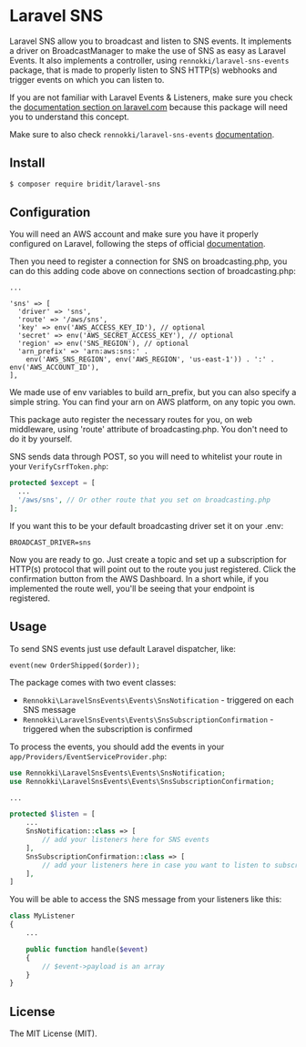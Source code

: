 # Laravel SNS
Laravel SNS allow you to broadcast and listen to SNS events. 
It implements a driver on BroadcastManager to make the use of SNS as easy as Laravel Events. 
It also implements a controller, using `rennokki/laravel-sns-events` package, that is made to properly listen to SNS HTTP(s) webhooks and trigger events on which you can listen to.

If you are not familiar with Laravel Events & Listeners, make sure you check the [documentation section on laravel.com](https://laravel.com/docs/7.x/events) because this package will need you to understand this concept.

Make sure to also check `rennokki/laravel-sns-events` [documentation](https://github.com/rennokki/laravel-sns-events).

## Install
```bash
$ composer require bridit/laravel-sns
```

## Configuration
You will need an AWS account and make sure you have it properly configured on Laravel, following the steps of official [documentation](https://github.com/aws/aws-sdk-php-laravel).

Then you need to register a connection for SNS on broadcasting.php, you can do this adding code above on connections section of broadcasting.php:
```
...

'sns' => [
  'driver' => 'sns',
  'route' => '/aws/sns',
  'key' => env('AWS_ACCESS_KEY_ID'), // optional
  'secret' => env('AWS_SECRET_ACCESS_KEY'), // optional
  'region' => env('SNS_REGION'), // optional
  'arn_prefix' => 'arn:aws:sns:' .
    env('AWS_SNS_REGION', env('AWS_REGION', 'us-east-1')) . ':' . env('AWS_ACCOUNT_ID'),
],
```

We made use of env variables to build arn_prefix, but you can also specify a simple string. You can find your arn on AWS platform, on any topic you own.

This package auto register the necessary routes for you, on web middleware, using 'route' attribute of broadcasting.php. 
You don't need to do it by yourself.

SNS sends data through POST, so you will need to whitelist your route in your `VerifyCsrfToken.php`:
```php
protected $except = [
  ...
  '/aws/sns', // Or other route that you set on broadcasting.php
];
```

If you want this to be your default broadcasting driver set it on your .env:
```editorconfig
BROADCAST_DRIVER=sns
```

Now you are ready to go. Just create a topic and set up a subscription for HTTP(s) protocol that will point out to the route you just registered.
Click the confirmation button from the AWS Dashboard. In a short while, if you implemented the route well, you'll be seeing that your endpoint is registered.


## Usage
To send SNS events just use default Laravel dispatcher, like:
```
event(new OrderShipped($order));
```

The package comes with two event classes:
* `Rennokki\LaravelSnsEvents\Events\SnsNotification` - triggered on each SNS message
* `Rennokki\LaravelSnsEvents\Events\SnsSubscriptionConfirmation` - triggered when the subscription is confirmed

To process the events, you should add the events in your `app/Providers/EventServiceProvider.php`:
```php
use Rennokki\LaravelSnsEvents\Events\SnsNotification;
use Rennokki\LaravelSnsEvents\Events\SnsSubscriptionConfirmation;

...

protected $listen = [
    ...
    SnsNotification::class => [
        // add your listeners here for SNS events
    ],
    SnsSubscriptionConfirmation::class => [
        // add your listeners here in case you want to listen to subscription confirmation
    ],
]
```

You will be able to access the SNS message from your listeners like this:
```php
class MyListener
{
    ...

    public function handle($event)
    {
        // $event->payload is an array
    }
}
```

## License
The MIT License (MIT).
